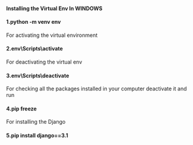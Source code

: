 <h4>Installing the Virtual Env In WINDOWS</h4>
<h4>1.python -m venv env</h4>
For activating the virtual environment
<h4>2.env\Scripts\activate</h4>
For deactivating the virtual env
<h4>3.env\Scripts\deactivate</h4>
For checking all the packages installed in your computer deactivate it and run 
<h4>4.pip freeze</h4>
For installing the Django
<h4>5.pip install django==3.1</h4>